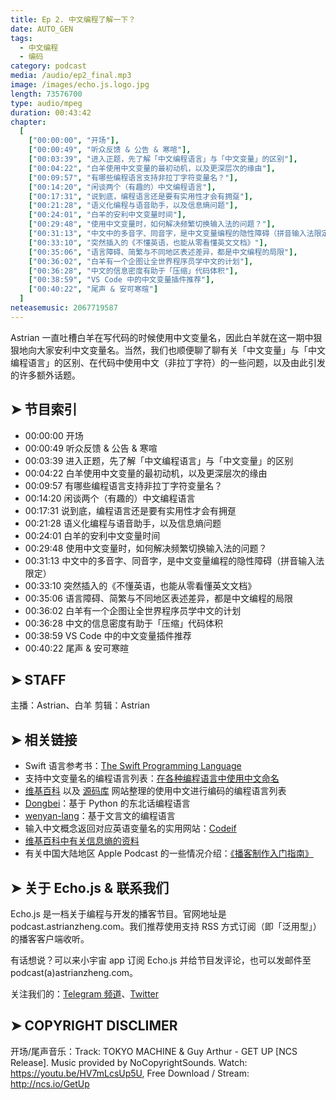 ```yaml
---
title: Ep 2. 中文编程了解一下？
date: AUTO_GEN
tags:
  - 中文编程
  - 编码
category: podcast
media: /audio/ep2_final.mp3
image: /images/echo.js.logo.jpg
length: 73576700
type: audio/mpeg
duration: 00:43:42
chapter:
  [
    ["00:00:00", "开场"],
    ["00:00:49", "听众反馈 & 公告 & 寒喧"],
    ["00:03:39", "进入正题，先了解「中文编程语言」与「中文变量」的区别"],
    ["00:04:22", "白羊使用中文变量的最初动机，以及更深层次的缘由"],
    ["00:09:57", "有哪些编程语言支持非拉丁字符变量名？"],
    ["00:14:20", "闲谈两个（有趣的）中文编程语言"],
    ["00:17:31", "说到底，编程语言还是要有实用性才会有拥趸"],
    ["00:21:28", "语义化编程与语音助手，以及信息熵问题"],
    ["00:24:01", "白羊的安利中文变量时间"],
    ["00:29:48", "使用中文变量时，如何解决频繁切换输入法的问题？"],
    ["00:31:13", "中文中的多音字、同音字，是中文变量编程的隐性障碍（拼音输入法限定）"],
    ["00:33:10", "突然插入的《不懂英语，也能从零看懂英文文档》"],
    ["00:35:06", "语言障碍、简繁与不同地区表述差异，都是中文编程的局限"],
    ["00:36:02", "白羊有一个企图让全世界程序员学中文的计划"],
    ["00:36:28", "中文的信息密度有助于「压缩」代码体积"],
    ["00:38:59", "VS Code 中的中文变量插件推荐"],
    ["00:40:22", "尾声 & 安可寒暄"]
  ]
neteasemusic: 2067719587
---
```


Astrian 一直吐槽白羊在写代码的时候使用中文变量名，因此白羊就在这一期中狠狠地向大家安利中文变量名。当然，我们也顺便聊了聊有关「中文变量」与「中文编程语言」的区别、在代码中使用中文（非拉丁字符）的一些问题，以及由此引发的许多额外话题。

## ➤ 节目索引

- 00:00:00 开场
- 00:00:49 听众反馈 & 公告 & 寒喧
- 00:03:39 进入正题，先了解「中文编程语言」与「中文变量」的区别
- 00:04:22 白羊使用中文变量的最初动机，以及更深层次的缘由
- 00:09:57 有哪些编程语言支持非拉丁字符变量名？
- 00:14:20 闲谈两个（有趣的）中文编程语言
- 00:17:31 说到底，编程语言还是要有实用性才会有拥趸
- 00:21:28 语义化编程与语音助手，以及信息熵问题
- 00:24:01 白羊的安利中文变量时间
- 00:29:48 使用中文变量时，如何解决频繁切换输入法的问题？
- 00:31:13 中文中的多音字、同音字，是中文变量编程的隐性障碍（拼音输入法限定）
- 00:33:10 突然插入的《不懂英语，也能从零看懂英文文档》
- 00:35:06 语言障碍、简繁与不同地区表述差异，都是中文编程的局限
- 00:36:02 白羊有一个企图让全世界程序员学中文的计划
- 00:36:28 中文的信息密度有助于「压缩」代码体积
- 00:38:59 VS Code 中的中文变量插件推荐
- 00:40:22 尾声 & 安可寒暄

## ➤ STAFF

主播：Astrian、白羊
剪辑：Astrian

## ➤ 相关链接

- Swift 语言参考书：[The Swift Programming Language](https://books.apple.com/us/book/the-swift-programming-language-swift-5-2/id881256329)
- 支持中文变量名的编程语言列表：[在各种编程语言中使用中文命名](https://github.com/program-in-chinese/team_website/blob/master/_posts/2017-10-23-%E5%9C%A8%E5%90%84%E7%A7%8D%E7%BC%96%E7%A8%8B%E8%AF%AD%E8%A8%80%E4%B8%AD%E4%BD%BF%E7%94%A8%E4%B8%AD%E6%96%87%E5%91%BD%E5%90%8D.markdown)
- [维基百科](https://zh.wikipedia.org/wiki/%E4%B8%AD%E6%96%87%E7%B7%A8%E7%A8%8B%E8%AA%9E%E8%A8%80) 以及 [源码库](http://www.aspku.com/news/dongtai/52026.html) 网站整理的使用中文进行编码的编程语言列表
- [Dongbei](https://github.com/zhanyong-wan/dongbei)：基于 Python 的东北话编程语言
- [wenyan-lang](https://wy-lang.org/)：基于文言文的编程语言
- 输入中文概念返回对应英语变量名的实用网站：[Codeif](http://codeif.xinke.org.cn/)
- [维基百科中有关信息熵的资料](https://zh.wikipedia.org/wiki/%E7%86%B5_(%E4%BF%A1%E6%81%AF%E8%AE%BA))
- 有关中国大陆地区 Apple Podcast 的一些情况介绍：[《播客制作入门指南》](https://sspai.com/post/56285)

## ➤ 关于 Echo.js & 联系我们

Echo.js 是一档关于编程与开发的播客节目。官网地址是 podcast.astrianzheng.com。我们推荐使用支持 RSS 方式订阅（即「泛用型」）的播客客户端收听。

有话想说？可以来小宇宙 app 订阅 Echo.js 并给节目发评论，也可以发邮件至 podcast(a)astrianzheng.com。

关注我们的：[Telegram 频道](https://t.me/echojspodcast)、[Twitter](https://twitter.com/echojspodcast)

## ➤ COPYRIGHT DISCLIMER

开场/尾声音乐：Track: TOKYO MACHINE & Guy Arthur - GET UP [NCS Release]. Music provided by NoCopyrightSounds. Watch: https://youtu.be/HV7mLcsUp5U, Free Download / Stream: http://ncs.io/GetUp
